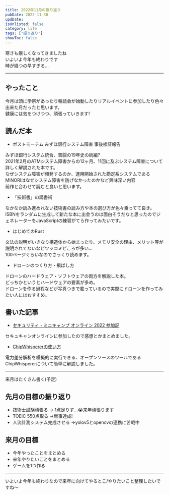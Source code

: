 ```yaml
---
title: 2022年11月の振り返り
pubDate: 2022-11-30
updDate: 
isUnlisted: false
category: life
tags: ["振り返り"]
showToc: false
---
```


寒さも厳しくなってきましたね  
いよいよ今年も終わりです  
時が経つの早すぎる…  

---

## やったこと

今月は頭に学祭があったり輪読会が始動したりリアルイベントに参加したり色々出来た月だったと思います。  
健康には気をつけつつ、頑張っていきます!  

## 読んだ本

- ポストモーテム みずほ銀行システム障害 事後検証報告

みずほ銀行システム統合、苦闘の19年史の続編?  
2021年2月のATMシステム障害からの12ヶ月、11回に及ぶシステム障害について詳しく解説された本です。  
なぜシステム障害が頻発するのか、運用開始された勘定系システムであるMINORIはなぜシステム障害を防げなかったのかなど興味深い内容  
前作と合わせて読むと良いと思います。  

- 「技術書」の読書術

なかなか読み進めれない技術書の読み方や本の選び方が色々乗ってて良き。  
ISBNをランダムに生成して新たな本に出会うのは面白そうだなと思ったのでジェネレーターをJavaScriptの練習がてら作ってみたいです。  

- はじめてのRust

文法の説明がいきなり構造体から始まったり、メモリ安全の理由、メリット等が説明されてないなどツッコミどころが多い…  
100ページぐらいなのでさっくり読めます。  

- ドローンのつくり方・飛ばし方

ドローンのハードウェア・ソフトウェアの両方を解説した本。  
どっちかというとハードウェアの要素が多め。  
ドローンを作る過程などが写真つきで載っているので実際にドローンを作ってみたい人にはおすすめ。  

## 書いた記事

- [セキュリティ・ミニキャンプ オンライン 2022 参加記](https://yashikota.com/blog/sec-minicamp)

セキュキャンオンラインに参加したので感想とかまとめました。  

- [ChipWhispererの使い方](https://yashikota.com/blog/chipwhisperer)  

電力差分解析を模擬的に実行できる、オープンソースのツールであるChipWhispererについて簡単に解説しました。  

---

来月はたくさん書く(予定)  

## 先月の目標の振り返り

- 技術士試験頑張る
  → 1点足りず…😭来年頑張ります
- TOEIC 550点取る
  →無事達成!
- 人流計測システム完成させる
  →yolov5とopencvの連携に苦戦中

## 来月の目標

- 今年やったことをまとめる
- 来年やりたいことをまとめる
- ゲームを1つ作る

---

いよいよ今年も終わりなので来年に向けてやるとこ/やりたいこと整理したいですね～  
